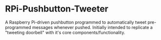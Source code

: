 # RPi-Pushbutton-Tweeter
A Raspberry Pi-driven pushbutton programmed to automatically tweet pre-programmed messages whenever pushed. Initially intended to replicate a "tweeting doorbell" with it's core components/functionality.
